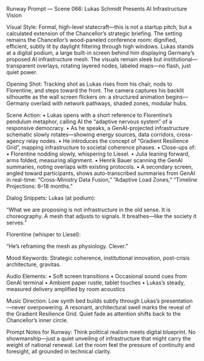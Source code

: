 Runway Prompt — Scene 066: Lukas Schmidt Presents AI Infrastructure Vision

Visual Style:
Formal, high-level statecraft—this is not a startup pitch, but a calculated extension of the Chancellor’s strategic briefing. The setting remains the Chancellor’s wood-paneled conference room: dignified, efficient, subtly lit by daylight filtering through high windows. Lukas stands at a digital podium, a large built-in screen behind him displaying Germany’s proposed AI infrastructure mesh. The visuals remain sleek but institutional—transparent overlays, rotating layered nodes, labeled maps—no flash, just quiet power.

Opening Shot:
Tracking shot as Lukas rises from his chair, nods to Florentine, and steps toward the front. The camera captures his backlit silhouette as the wall screen flickers on: a structured animation begins—Germany overlaid with network pathways, shaded zones, modular hubs.

Scene Action:
	•	Lukas opens with a short reference to Florentine’s pendulum metaphor, calling AI the “adaptive nervous system” of a responsive democracy.
	•	As he speaks, a GenAI-projected infrastructure schematic slowly rotates—showing energy sources, data corridors, cross-agency relay nodes.
	•	He introduces the concept of “Gradient Resilience Grid”, mapping infrastructure to societal coherence phases.
	•	Close-ups of:
	•	Florentine nodding slowly, whispering to Liesel.
	•	Julia leaning forward, arms folded, measuring alignment.
	•	Henrik Bauer scanning the GenAI summaries, noting overlaps with existing protocols.
	•	A secondary screen, angled toward participants, shows auto-transcribed summaries from GenAI in real-time: “Cross-Ministry Data Fusion,” “Adaptive Load Zones,” “Timeline Projections: 6–18 months.”

Dialog Snippets:
Lukas (at podium):

“What we are proposing is not infrastructure in the old sense. It is choreography. A mesh that adjusts to signals. It breathes—like the society it serves.”

Florentine (whisper to Liesel):

“He’s reframing the mesh as physiology. Clever.”

Mood Keywords:
Strategic coherence, institutional innovation, post-crisis architecture, gravitas.

Audio Elements:
	•	Soft screen transitions
	•	Occasional sound cues from GenAI terminal
	•	Ambient paper rustle, tablet touches
	•	Lukas’s steady, measured delivery amplified by room acoustics

Music Direction:
Low synth bed builds subtly through Lukas’s presentation—never overpowering. A resonant, architectural swell marks the reveal of the Gradient Resilience Grid. Quiet fade as attention shifts back to the Chancellor’s inner circle.

Prompt Notes for Runway:
Think political realism meets digital blueprint. No showmanship—just a quiet unveiling of infrastructure that might carry the weight of national renewal. Let the room feel the pressure of continuity and foresight, all grounded in technical clarity.
